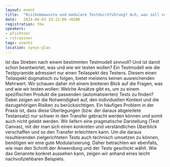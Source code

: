 ```yaml
---
layout: event
title:  "Risikobewusste und modulare Testdurchführung? Ach, was soll schon schiefgehen!"
date:   2024-04-03 19:15:00 +0200
registration: tba
speakers:
- pfichtner
- rstrassner
tags: events
location: synyx-glas
---
```


Ist das Streben nach einem bestimmten Testmodell sinnvoll? Und ist damit schon beantwortet, was und wie wir testen wollen?
Ein Testmodell wie die Testpyramide adressiert nur einen Teilaspekt des Testens. Diesem einen Teilaspekt dogmatisch zu folgen, bietet meistens keinen ausreichenden Mehrwert. Wir schauen daher mit einem breiteren Blick auf die Fragen, was und wie wir testen wollen: Welche Ansätze gibt es, um zu einem spezifischen Produkt die passenden (automatisierten) Tests zu finden? Dabei zeigen wir die Notwendigkeit auf, den individuellen Kontext und die dazugehörigen Risiken zu berücksichtigen.
Ein häufiges Problem in der Praxis ist, dass diese Überlegungen (bzw. der daraus abgeleitete Testansatz) nur schwer in den Transfer gebracht werden können und somit auch nicht gelebt werden. Wir liefern eine pragmatische Darstellung (Test Canvas), mit der man sich einen konkreten und verständlichen Überblick verschaffen und so den Transfer erleichtern kann.
Um die daraus resultierenden zielgerichteten Tests auch technisch umsetzen zu können, benötigen wir eine gute Modularisierung. Daher betrachten wir ebenfalls, wie man den Schnitt der Anwendung und der Tests geschickt wählt.
Wie das Genannte konkret aussehen kann, zeigen wir anhand eines leicht nachvollziehbaren Beispiels.
